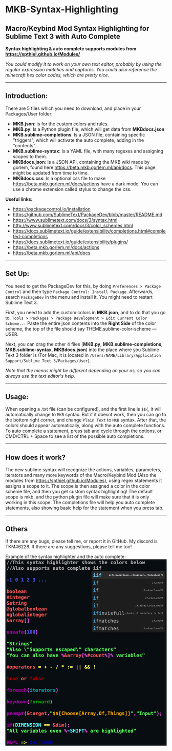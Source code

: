 # MKB-Syntax-Highlighting
## Macro/Keybind Mod Syntax Highlighting for Sublime Text 3 with Auto Complete

**Syntax highlighting & auto complete supports modules from https://spthiel.github.io/Modules/**

*You could modify it to work on your own text editor, probably by using the regular expression matches and captures. You could also reference the minecraft hex color codes, which are pretty nice.*

---

## Introduction:

There are 5 files which you need to download, and place in your Packages/User folder: 
- **MKB.json**: is for the custom colors and rules.
- **MKB.py**: Is a Python plugin file, which will get data from **MKBdocs.json** 
- **MKB.sublime-completions**:  Is a JSON file, containing specific "triggers", which will activate the auto complete, adding in the "contents". 
- **MKB.sublime-syntax**: Is a YAML file, with many regexes and assigning scopes to them.
- **MKBdocs.json**: Is a JSON API, containing the MKB wiki made by gorlem, found here https://beta.mkb.gorlem.ml/api/docs. This page might be updated from time to time. 
- **MKBdocs.css**: Is a optional css file to make https://beta.mkb.gorlem.ml/docs/actions have a dark mode. You can use a chrome extension called stylus to change the css. 

**Useful links:**
- https://packagecontrol.io/installation
- https://github.com/SublimeText/PackageDev/blob/master/README.md
- https://www.sublimetext.com/docs/3/syntax.html
- http://www.sublimetext.com/docs/3/color_schemes.html
- https://docs.sublimetext.io/guide/extensibility/completions.html#completed-completions
- https://docs.sublimetext.io/guide/extensibility/plugins/
- https://beta.mkb.gorlem.ml/docs/actions
- https://beta.mkb.gorlem.ml/api/docs

---

## Set Up: 

You need to get the PackageDev for this, by doing `Preferences > Package Control` and then type `Package Control: Install Package`. Afterwards, search `PackageDev` in the menu and install it. You might need to restart Sublime Text 3. 

First, you need to add the custom colors in **MKB.json**, and to do that you go to. `Tools > Packages > Package Development > Edit Current Color Scheme...` Paste the entire json contents into the **Right Side** of the color scheme, the top of the file should say THEME.sublime-color-scheme — USER. 

Next, you can drag the other 4 files (**MKB.py**, **MKB.sublime-completions**, **MKB.sublime-syntax**, **MKBdocs.json**) into the place where you Sublime Text 3 folder is (For Mac, it is located in `/Users/NAME/Library/Application Support/Sublime Text 3/Packages/User`).

*Note that the menus might be different depending on your os, so you can always use the text editor's help.*

---

## Usage:

When opening a .txt file (can be configured), and the first line is `$${`, it will automatically change to `MKB` syntax. But if it doesnt work, then you can go to the bottom right corner, and change `Plain Text` to `MKB` syntax. After that, the colors should appear automatically, along with the auto complete functions. To auto complete a statement, press tab and cycle through the options, or CMD/CTRL + Space to see a list of the possible auto completions. 

---

## How does it work?

The new sublime syntax will recognize the actions, variables, parameters, iterators and many more keywords of the Macro/Keybind Mod (Also the modules from https://spthiel.github.io/Modules), using regex statements it assigns a scope to it. The scope is then assigned a color in the color scheme file, and then you get custom syntax highlighting! The default scope is mkb, and the python plugin file will make sure that it is only working in this scope. The completions file will help you auto complete statements, also showing basic help for the statement when you press tab. 

---

## Others

If there are any bugs, please tell me, or report it in GitHub. My discord is TKM#6228. If there are any suggestions, please tell me too! 

Example of the syntax highlighter and the auto complete:
![Example](MKB-syntax-highlighting.png?raw=true)
